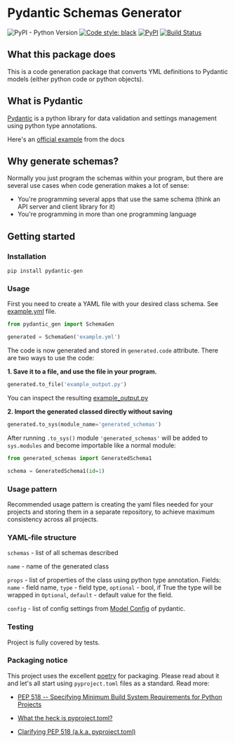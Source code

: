 # Pydantic Schemas Generator
![PyPI - Python Version](https://img.shields.io/pypi/pyversions/pydantic-gen)
[![Code style: black](https://img.shields.io/badge/code%20style-black-000000.svg)](https://github.com/psf/black)
[![PyPI](https://img.shields.io/pypi/v/pydantic-gen)](https://pypi.org/project/pydantic-gen/)
[![Build Status](https://img.shields.io/endpoint.svg?url=https%3A%2F%2Factions-badge.atrox.dev%2Flicht1stein%2Fpydantic-gen%2Fbadge&style=flat)](https://actions-badge.atrox.dev/licht1stein/pydantic-gen/goto)


## What this package does
This is a code generation package that converts YML definitions to Pydantic models (either python code or python objects).


## What is Pydantic 
[Pydantic](https://pydantic-docs.helpmanual.io/) is a python library for data validation and settings management using 
python type annotations.

Here's an [official example](https://pydantic-docs.helpmanual.io/#example) from the docs

## Why generate schemas?

Normally you just program the schemas within your program, but there are several 
use cases when code generation makes a lot of sense:

* You're programming several apps that use the same schema (think an API server 
and client library for it)
* You're programming in more than one programming language

## Getting started

### Installation

`pip install pydantic-gen`


### Usage

First you need to create a YAML file with your desired class schema. See 
[example.yml](./example.yml) file.

```python
from pydantic_gen import SchemaGen

generated = SchemaGen('example.yml')
```

The code is now generated and stored in `generated.code` attribute. There are 
two ways to use the code:

**1. Save it to a file, and use the file in your program.**

```python
generated.to_file('example_output.py')
```

You can inspect the resulting [example_output.py](./example_output.py)

**2. Import the generated classed directly without saving**

```python
generated.to_sys(module_name='generated_schemas')
```

After running `.to_sys()` module `'generated_schemas'` will be added to
`sys.modules` and become importable like a normal module:

```python
from generated_schemas import GeneratedSchema1

schema = GeneratedSchema1(id=1)
``` 

### Usage pattern

Recommended usage pattern is creating the yaml files needed for your projects
and storing them in a separate repository, to achieve maximum consistency across all projects.

### YAML-file structure

`schemas` - list of all schemas described

`name` - name of the generated class

`props` - list of properties of the class using python type 
annotation. Fields: `name` - field name, `type` - field type,
`optional` - bool, if True the type will be wrapped in `Optional`,
`default` - default value for the field.

`config` - list of config settings from [Model Config](https://pydantic-docs.helpmanual.io/usage/model_config/)
of pydantic.

### Testing

Project is fully covered by tests.

### Packaging notice
This project uses the excellent [poetry](https://python-poetry.org) for packaging. Please read about it and let's all start using
`pyproject.toml` files as a standard. Read more:

* [PEP 518 -- Specifying Minimum Build System Requirements for Python Projects](https://www.python.org/dev/peps/pep-0518/)

* [What the heck is pyproject.toml?](https://snarky.ca/what-the-heck-is-pyproject-toml/)

* [Clarifying PEP 518 (a.k.a. pyproject.toml)](https://snarky.ca/clarifying-pep-518/)


